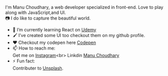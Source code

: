 
I'm Manu Choudhary, a web developer specialized in front-end. Love to play along with JavaScript,and UI.<br> 
📷 I do like to capture the beautiful world. 
<br>
- 🌱 I’m currently learning React on [Udemy](https://https://www.udemy.com/) <br>
- 🖌️ I’ve created some UI too checkout them on my github profile. <br>
- ❤️ Checkout my codepen here [Codepen](https://codepen.io/ManuChoudhary)<br>
- 📫 How to reach me: <br>
      Get me on [Instagram](https://instagram.com/_manuchoudhary_)<br>
      Linkdin [Manu Choudhary](https://www.linkedin.com/in/manu-choudhary/)<br>
- ⚡ Fun fact: <br>
      Contributer to [Unsplash](https://unsplash.com/@manuchoudhary). <br>
      
      
